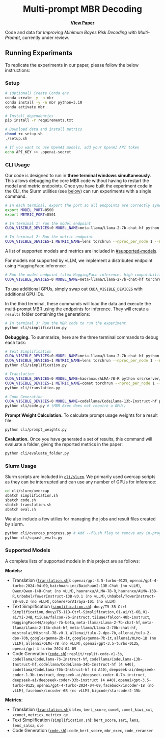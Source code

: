 <div align="center">
    <h1>Multi-prompt MBR Decoding</h1>

<!-- [**Quick Start Demo**](https://colab.research.google.com/drive/14d9ZitBSzbJ1iH13dZEzBzmzoyAhVq9l?usp=sharing) |  -->
[**View Paper**](.)
</div>

Code and data for *Improving Minimum Bayes Risk Decoding with Multi-Prompt*, currently under review.

<!-- ## Quick Start
To see an example of multi-prompt MBR, please see our [quick start demo](https://colab.research.google.com/drive/14d9ZitBSzbJ1iH13dZEzBzmzoyAhVq9l?usp=sharing). -->

## Running Experiments
To replicate the experiments in our paper, please follow the below instructions:

### Setup
```sh
# (Optional) Create Conda env
conda create -y -n mbr
conda install -y -n mbr python=3.10
conda activate mbr

# Install dependencies
pip install -r requirements.txt

# Download data and install metrics
chmod +x setup.sh
./setup.sh

# If you want to use OpenAI models, add your OpenAI API token
echo API_KEY >> .openai-secret
```

### CLI Usage
Our code is designed to run in **three terminal windows simultaneously**. This allows debugging the core MBR code without having to restart the model and metric endpoints. Once you have built the experiment code in the CLI, the Slurm utilities (see [below](#slurm-usage)) can run experiments with a single command.

```sh
# In each terminal, export the port so all endpoints are correctly synced
export MODEL_PORT=8500
export METRIC_PORT=8501
```

```sh
# In terminal 1: run the model endpoint
CUDA_VISIBLE_DEVICES=0 MODEL_NAME=meta-llama/Llama-2-7b-chat-hf python src/server/vllm_endpoint.py

# In terminal 2: Run the metric endpoint
CUDA_VISIBLE_DEVICES=1 METRIC_NAME=lens torchrun --nproc_per_node 1 --master_port 29501 src/server/metric_endpoint.py
```

A list of supported models and metrics are included in [#supported-models](#supported-models).

For models not supported by vLLM, we implement a distributed endpoint using HuggingFace inference:
```sh
# Run the model endpoint (slow HuggingFace inference, high compatibility)
CUDA_VISIBLE_DEVICES=0 MODEL_NAME=meta-llama/Llama-2-7b-chat-hf torchrun --nproc_per_node 1 --master_port 29500 src/server/model_endpoint.py
```

To use additional GPUs, simply swap out `CUDA_VISIBLE_DEVICES` with additional GPU IDs.

In the third terminal, these commands will load the data and execute the multi-prompt MBR using the endpoints for inference. They will create a `results` folder containing the generations:
```sh
# In terminal 3: Run the MBR code to run the experiment
python cli/simplification.py
```

**Debugging.** To summarize, here are the three terminal commands to debug each task:
```sh
# Text Simplification
CUDA_VISIBLE_DEVICES=0 MODEL_NAME=meta-llama/Llama-2-7b-chat-hf python src/server/vllm_endpoint.py
CUDA_VISIBLE_DEVICES=1 METRIC_NAME=lens torchrun --nproc_per_node 1 --master_port 29501 src/server/metric_endpoint.py
python cli/simplification.py
```

```sh
# Translation
CUDA_VISIBLE_DEVICES=0 MODEL_NAME=haoranxu/ALMA-7B-R python src/server/vllm_endpoint.py
CUDA_VISIBLE_DEVICES=1 METRIC_NAME=comet torchrun --nproc_per_node 1 --master_port 29501 src/server/metric_endpoint.py
python cli/translation.py
```

```sh
# Code Generation
CUDA_VISIBLE_DEVICES=0 MODEL_NAME=codellama/CodeLlama-13b-Instruct-hf python src/server/vllm_endpoint.py
python cli/code.py # (MBR Exec does not require a GPU!)
```


**Prompt Weight Calculation.** To calculate prompt usage weights for a result file:
```sh
python cli/prompt_weights.py
```

**Evaluation.** Once you have generated a set of results, this command will evaluate a folder, giving the reported metrics in the paper:
```sh
python cli/evaluate_folder.py
```

### Slurm Usage
Slurm scripts are included in [`cli/slurm`](./cli/slurm/). We primarily used overcap scripts as they can be interrupted and can use any number of GPUs for inference:
```sh
cd cli/slurm/overcap
sbatch simplification.sh
sbatch code.sh
sbatch translation.sh
sbatch eval.sh
```

We also include a few utilies for managing the jobs and result files created by slurm.
```sh
python cli/overcap_progress.py # Add --flush flag to remove any in-progress entries, Add --patch to fix corrupted result files
python cli/squash_evals.py
```

### Supported Models
A complete lists of supported models in this project are as follows:

**Models:**
- Translation ([`translation.sh`](./cli/slurm/overcap/translation.sh)): `openai/gpt-3.5-turbo-0125`, `openai/gpt-4-turbo-2024-04-09`, `baichuan-inc/Baichuan2-13B-Chat (no vLLM)`, `Qwen/Qwen-14B-Chat (no vLLM)`, `haoranxu/ALMA-7B-R`, `haoranxu/ALMA-13B-R`, `Unbabel/TowerInstruct-13B-v0.1 (no vLLM)`, `Unbabel/TowerInstruct-7B-v0.2 (no vLLM)`, `CohereForAI/aya-101 (no vLLM)`
- Text Simplification ([`simplification.sh`](./cli/slurm/overcap/simplification.sh)): `douy/T5-3B-Ctrl-Simplification`, `douy/T5-11B-Ctrl-Simplification`, `01-ai/Yi-6B`, `01-ai/Yi-34B`, `tiiuae/falcon-7b-instruct`, `tiiuae/falcon-40b-instruct`, `HuggingFaceH4/zephyr-7b-beta`,  `meta-llama/Llama-2-7b-chat-hf`, `meta-llama/Llama-2-13b-chat-hf`, `meta-llama/Llama-2-70b-chat-hf`, `mistralai/Mistral-7B-v0.1`, `allenai/tulu-2-dpo-7b`, `allenai/tulu-2-dpo-70b`, `google/gemma-2b-it`, `google/gemma-7b-it`, `allenai/OLMo-1B (no vLLM)`, `allenai/OLMo-7B (no vLLM)`,  `openai/gpt-3.5-turbo-0125`, `openai/gpt-4-turbo-2024-04-09`
- Code Generation ([`code.sh`](./cli/slurm/overcap/code.sh)): `replit/replit-code-v1-3b`, `codellama/CodeLlama-7b-Instruct-hf`, `codellama/CodeLlama-13b-Instruct-hf`, `codellama/CodeLlama-34b-Instruct-hf (4 A40)`, `codellama/CodeLlama-70b-Instruct-hf (4 A40)`, `deepseek-ai/deepseek-coder-1.3b-instruct`, `deepseek-ai/deepseek-coder-6.7b-instruct`, `deepseek-ai/deepseek-coder-33b-instruct (4 A40)`, `openai/gpt-3.5-turbo-0125`, `openai/gpt-4-turbo-2024-04-09`, `facebook/incoder-1B (no vLLM)`, `facebook/incoder-6B (no vLLM)`, `bigcode/starcoder2-15b`

**Metrics:**
- Translation ([`translation.sh`](./cli/slurm/overcap/translation.sh)): `bleu`, `bert_score`, `comet`, `comet_kiwi_xxl`, `xcomet`, `metricx`, `metricx_qe`
- Text Simplification ([`simplification.sh`](./cli/slurm/overcap/simplification.sh)): `bert_score`, `sari`, `lens`, `lens_salsa`, `sle`
- Code Generation ([`code.sh`](./cli/slurm/overcap/code.sh)): `code_bert_score`, `mbr_exec`, `code_reranker`